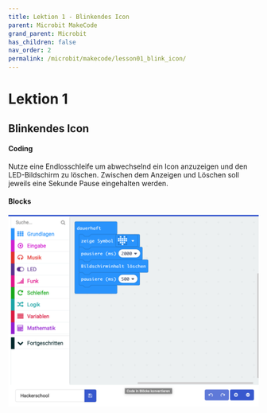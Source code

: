 ```yaml
---
title: Lektion 1 - Blinkendes Icon
parent: Microbit MakeCode
grand_parent: Microbit
has_children: false
nav_order: 2
permalink: /microbit/makecode/lesson01_blink_icon/
---
```


# Lektion 1
## Blinkendes Icon

#### Coding

Nutze eine Endlosschleife um abwechselnd ein Icon anzuzeigen und den LED-Bildschirm zu löschen. 
Zwischen dem Anzeigen und Löschen soll jeweils eine Sekunde Pause eingehalten werden.

#### Blocks

![Screenshot](./screenshot.png "Screenshot")
